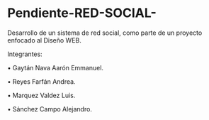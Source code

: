 # Pendiente-RED-SOCIAL-

Desarrollo de un sistema de red social, como parte de un proyecto enfocado al Diseño WEB.

Integrantes:

•	Gaytán Nava Aarón Emmanuel.

•	Reyes Farfán Andrea. 

•	Marquez Valdez Luis.

•	Sánchez Campo Alejandro.


